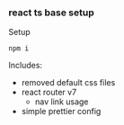 ### react ts base setup

Setup

```
npm i
```

Includes:

- removed default css files
- react router v7
    - nav link usage
- simple prettier config
